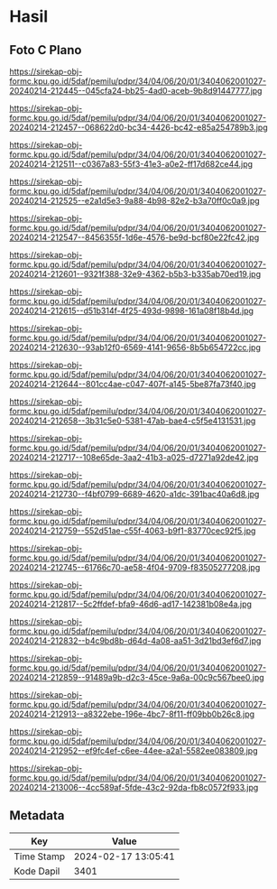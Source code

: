 # Hasil

## Foto C Plano

https://sirekap-obj-formc.kpu.go.id/5daf/pemilu/pdpr/34/04/06/20/01/3404062001027-20240214-212445--045cfa24-bb25-4ad0-aceb-9b8d91447777.jpg

https://sirekap-obj-formc.kpu.go.id/5daf/pemilu/pdpr/34/04/06/20/01/3404062001027-20240214-212457--068622d0-bc34-4426-bc42-e85a254789b3.jpg

https://sirekap-obj-formc.kpu.go.id/5daf/pemilu/pdpr/34/04/06/20/01/3404062001027-20240214-212511--c0367a83-55f3-41e3-a0e2-ff17d682ce44.jpg

https://sirekap-obj-formc.kpu.go.id/5daf/pemilu/pdpr/34/04/06/20/01/3404062001027-20240214-212525--e2a1d5e3-9a88-4b98-82e2-b3a70ff0c0a9.jpg

https://sirekap-obj-formc.kpu.go.id/5daf/pemilu/pdpr/34/04/06/20/01/3404062001027-20240214-212547--8456355f-1d6e-4576-be9d-bcf80e22fc42.jpg

https://sirekap-obj-formc.kpu.go.id/5daf/pemilu/pdpr/34/04/06/20/01/3404062001027-20240214-212601--9321f388-32e9-4362-b5b3-b335ab70ed19.jpg

https://sirekap-obj-formc.kpu.go.id/5daf/pemilu/pdpr/34/04/06/20/01/3404062001027-20240214-212615--d51b314f-4f25-493d-9898-161a08f18b4d.jpg

https://sirekap-obj-formc.kpu.go.id/5daf/pemilu/pdpr/34/04/06/20/01/3404062001027-20240214-212630--93ab12f0-6569-4141-9656-8b5b654722cc.jpg

https://sirekap-obj-formc.kpu.go.id/5daf/pemilu/pdpr/34/04/06/20/01/3404062001027-20240214-212644--801cc4ae-c047-407f-a145-5be87fa73f40.jpg

https://sirekap-obj-formc.kpu.go.id/5daf/pemilu/pdpr/34/04/06/20/01/3404062001027-20240214-212658--3b31c5e0-5381-47ab-bae4-c5f5e4131531.jpg

https://sirekap-obj-formc.kpu.go.id/5daf/pemilu/pdpr/34/04/06/20/01/3404062001027-20240214-212717--108e65de-3aa2-41b3-a025-d7271a92de42.jpg

https://sirekap-obj-formc.kpu.go.id/5daf/pemilu/pdpr/34/04/06/20/01/3404062001027-20240214-212730--f4bf0799-6689-4620-a1dc-391bac40a6d8.jpg

https://sirekap-obj-formc.kpu.go.id/5daf/pemilu/pdpr/34/04/06/20/01/3404062001027-20240214-212759--552d51ae-c55f-4063-b9f1-83770cec92f5.jpg

https://sirekap-obj-formc.kpu.go.id/5daf/pemilu/pdpr/34/04/06/20/01/3404062001027-20240214-212745--61766c70-ae58-4f04-9709-f83505277208.jpg

https://sirekap-obj-formc.kpu.go.id/5daf/pemilu/pdpr/34/04/06/20/01/3404062001027-20240214-212817--5c2ffdef-bfa9-46d6-ad17-142381b08e4a.jpg

https://sirekap-obj-formc.kpu.go.id/5daf/pemilu/pdpr/34/04/06/20/01/3404062001027-20240214-212832--b4c9bd8b-d64d-4a08-aa51-3d21bd3ef6d7.jpg

https://sirekap-obj-formc.kpu.go.id/5daf/pemilu/pdpr/34/04/06/20/01/3404062001027-20240214-212859--91489a9b-d2c3-45ce-9a6a-00c9c567bee0.jpg

https://sirekap-obj-formc.kpu.go.id/5daf/pemilu/pdpr/34/04/06/20/01/3404062001027-20240214-212913--a8322ebe-196e-4bc7-8f11-ff09bb0b26c8.jpg

https://sirekap-obj-formc.kpu.go.id/5daf/pemilu/pdpr/34/04/06/20/01/3404062001027-20240214-212952--ef9fc4ef-c6ee-44ee-a2a1-5582ee083809.jpg

https://sirekap-obj-formc.kpu.go.id/5daf/pemilu/pdpr/34/04/06/20/01/3404062001027-20240214-213006--4cc589af-5fde-43c2-92da-fb8c0572f933.jpg


## Metadata

| Key        | Value               |
| ---------- | ------------------- |
| Time Stamp | 2024-02-17 13:05:41 |
| Kode Dapil | 3401                |




